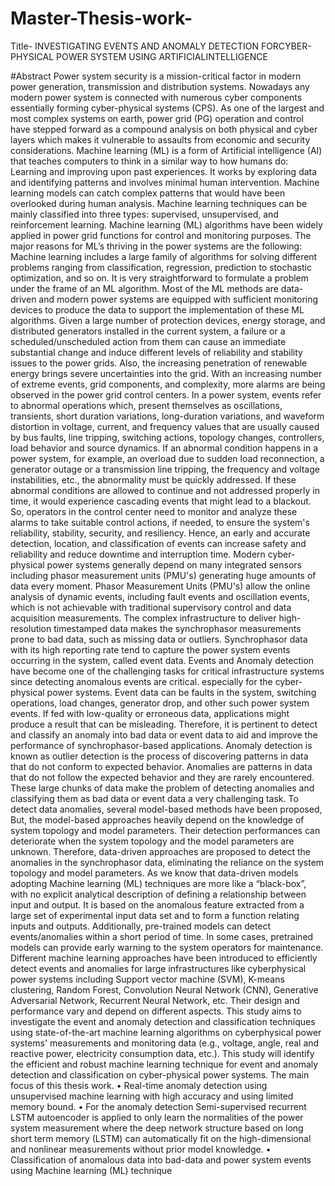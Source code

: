 # Master-Thesis-work-
Title- INVESTIGATING EVENTS AND ANOMALY DETECTION FORCYBER-PHYSICAL POWER SYSTEM USING ARTIFICIALINTELLIGENCE

#Abstract
Power system security is a mission-critical factor in modern power generation, transmission and distribution
systems. Nowadays any modern power system is connected with numerous cyber components essentially
forming cyber-physical systems (CPS). As one of the largest and most complex systems on earth, power grid
(PG) operation and control have stepped forward as a compound analysis on both physical and cyber layers
which makes it vulnerable to assaults from economic and security considerations. Machine learning (ML) is a
form of Artificial intelligence (AI) that teaches computers to think in a similar way to how humans do: Learning
and improving upon past experiences. It works by exploring data and identifying patterns and involves minimal
human intervention. Machine learning models can catch complex patterns that would have been overlooked
during human analysis. Machine learning techniques can be mainly classified into three types: supervised,
unsupervised, and reinforcement learning.
Machine learning (ML) algorithms have been widely applied in power grid functions for control and
monitoring purposes. The major reasons for ML’s thriving in the power systems are the following:
Machine learning includes a large family of algorithms for solving different problems ranging from
classification, regression, prediction to stochastic optimization, and so on. It is very straightforward to formulate
a problem under the frame of an ML algorithm. Most of the ML methods are data-driven and modern power
systems are equipped with sufficient monitoring devices to produce the data to support the implementation of
these ML algorithms.
Given a large number of protection devices, energy storage, and distributed generators installed in the current
system, a failure or a scheduled/unscheduled action from them can cause an immediate substantial change and
induce different levels of reliability and stability issues to the power grids. Also, the increasing penetration of
renewable energy brings severe uncertainties into the grid. With an increasing number of extreme events, grid
components, and complexity, more alarms are being observed in the power grid control centers. In a power
system, events refer to abnormal operations which, present themselves as oscillations, transients, short
duration variations, long-duration variations, and waveform distortion in voltage, current, and frequency values
that are usually caused by bus faults, line tripping, switching actions, topology changes, controllers, load
behavior and source dynamics. If an abnormal condition happens in a power system, for example, an overload
due to sudden load reconnection, a generator outage or a transmission line tripping, the frequency and voltage
instabilities, etc., the abnormality must be quickly addressed. If these abnormal conditions are allowed to
continue and not addressed properly in time, it would experience cascading events that might lead to a
blackout. So, operators in the control center need to monitor and analyze these alarms to take suitable control
actions, if needed, to ensure the system's reliability, stability, security, and resiliency. Hence, an early and
accurate detection, location, and classification of events can increase safety and reliability and reduce
downtime and interruption time.
Modern cyber-physical power systems generally depend on many integrated sensors including phasor
measurement units (PMU's) generating huge amounts of data every moment. Phasor Measurement Units
(PMU's) allow the online analysis of dynamic events, including fault events and oscillation events, which is not
achievable with traditional supervisory control and data acquisition measurements. The complex infrastructure
to deliver high-resolution timestamped data makes the synchrophasor measurements prone to bad data, such
as missing data or outliers. Synchrophasor data with its high reporting rate tend to capture the power system
events occurring in the system, called event data. Events and Anomaly detection have become one of the
challenging tasks for critical infrastructure systems since detecting anomalous events are critical. especially for
the cyber-physical power systems. Event data can be faults in the system, switching operations, load changes,
generator drop, and other such power system events. If fed with low-quality or erroneous data, applications
might produce a result that can be misleading. Therefore, it is pertinent to detect and classify an anomaly into
bad data or event data to aid and improve the performance of synchrophasor-based applications. Anomaly
detection is known as outlier detection is the process of discovering patterns in data that do not conform to
expected behavior. Anomalies are patterns in data that do not follow the expected behavior and they are rarely
encountered. These large chunks of data make the problem of detecting anomalies and classifying them as bad
data or event data a very challenging task. To detect data anomalies, several model-based methods have been
proposed, But, the model-based approaches heavily depend on the knowledge of system topology and model
parameters. Their detection performances can deteriorate when the system topology and the model
parameters are unknown. Therefore, data-driven approaches are proposed to detect the anomalies in the
synchrophasor data, eliminating the reliance on the system topology and model parameters. As we know that
data-driven models adopting Machine learning (ML) techniques are more like a “black-box”, with no explicit
analytical description of defining a relationship between input and output. It is based on the anomalous feature
extracted from a large set of experimental input data set and to form a function relating inputs and outputs.
Additionally, pre-trained models can detect events/anomalies within a short period of time. In some cases, pretrained
models can provide early warning to the system operators for maintenance. Different machine learning
approaches have been introduced to efficiently detect events and anomalies for large infrastructures like cyberphysical
power systems including Support vector machine (SVM), K-means clustering, Random Forest,
Convolution Neural Network (CNN), Generative Adversarial Network, Recurrent Neural Network, etc. Their
design and performance vary and depend on different aspects. This study aims to investigate the event and
anomaly detection and classification techniques using state-of-the-art machine learning algorithms on cyberphysical
power systems' measurements and monitoring data (e.g., voltage, angle, real and reactive power,
electricity consumption data, etc.). This study will identify the efficient and robust machine learning technique
for event and anomaly detection and classification on cyber-physical power systems. The main focus of this
thesis work.
• Real-time anomaly detection using unsupervised machine learning with high accuracy and using limited
memory bound.
• For the anomaly detection Semi-supervised recurrent LSTM autoencoder is applied to only learn the
normalities of the power system measurement where the deep network structure based on long short
term memory (LSTM) can automatically fit on the high-dimensional and nonlinear measurements
without prior model knowledge.
• Classification of anomalous data into bad-data and power system events using Machine learning (ML)
technique
